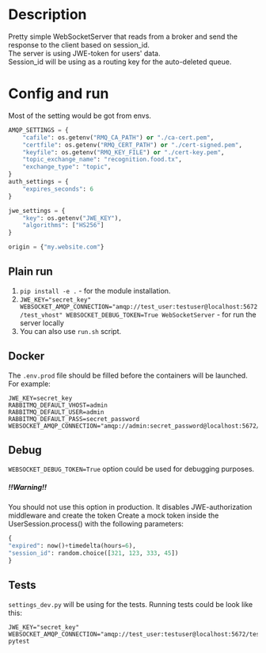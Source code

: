 # Description
Pretty simple WebSocketServer that reads from a broker and send the response to the client based on session_id.    
The server is using JWE-token for users' data.  
Session_id will be using as a routing key for the auto-deleted queue.

# Config and run
Most of the setting would be got from envs.
```python
AMQP_SETTINGS = {
    "cafile": os.getenv("RMQ_CA_PATH") or "./ca-cert.pem",
    "certfile": os.getenv("RMQ_CERT_PATH") or "./cert-signed.pem",
    "keyfile": os.getenv("RMQ_KEY_FILE") or "./cert-key.pem",
    "topic_exchange_name": "recognition.food.tx",
    "exchange_type": "topic",
}
auth_settings = {
    "expires_seconds": 6
}

jwe_settings = {
    "key": os.getenv("JWE_KEY"),
    "algorithms": ["HS256"]
}

origin = {"my.website.com"}
```
## Plain run
1. `pip install -e .` - for the module installation.
2. `JWE_KEY="secret_key" WEBSOCKET_AMQP_CONNECTION="amqp://test_user:testuser@localhost:5672/test_vhost" WEBSOCKET_DEBUG_TOKEN=True WebSocketServer` - for run the server locally
3. You can also use `run.sh` script.

## Docker
The `.env.prod` file should be filled before the containers will be launched.
For example:

```shell script
JWE_KEY=secret_key
RABBITMQ_DEFAULT_VHOST=admin
RABBITMQ_DEFAULT_USER=admin
RABBITMQ_DEFAULT_PASS=secret_password
WEBSOCKET_AMQP_CONNECTION="amqp://admin:secret_password@localhost:5672/admin"
```

## Debug 
```WEBSOCKET_DEBUG_TOKEN=True``` option could be used for debugging purposes.  
##### !!Warning!!
You should not use this option in production.
It disables JWE-authorization middleware and create the token
Create a mock token inside the UserSession.process() with the following parameters:
```python
{
"expired": now()+timedelta(hours=6),
"session_id": random.choice([321, 123, 333, 45])
} 
``` 


## Tests
`settings_dev.py` will be using for the tests.
Running tests could be look like this:
```shell script
JWE_KEY="secret_key" WEBSOCKET_AMQP_CONNECTION="amqp://test_user:testuser@localhost:5672/test_vhost" pytest
```